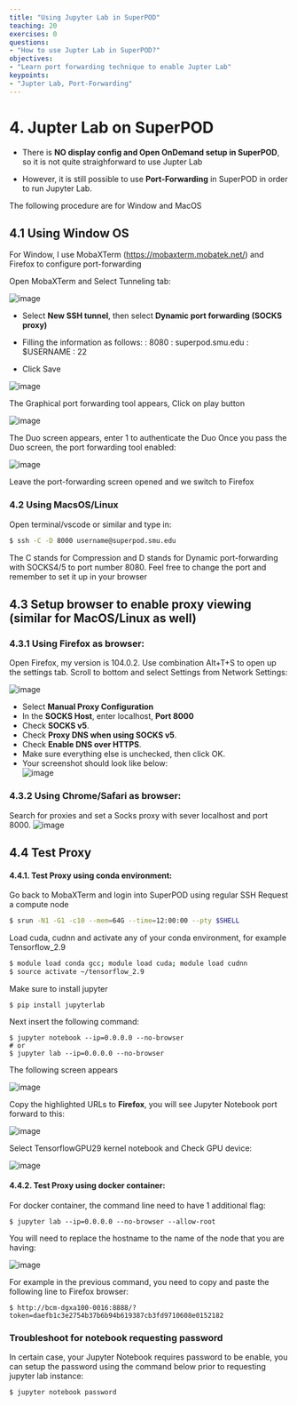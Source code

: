 ```yaml
---
title: "Using Jupyter Lab in SuperPOD"
teaching: 20
exercises: 0
questions:
- "How to use Jupter Lab in SuperPOD?"
objectives:
- "Learn port forwarding technique to enable Jupter Lab"
keypoints:
- "Jupter Lab, Port-Forwarding"
---
```


# 4. Jupter Lab on SuperPOD

- There is **NO display config and Open OnDemand setup in SuperPOD**, so it is not quite straighforward to use Jupter Lab

- However, it is still possible to use **Port-Forwarding** in SuperPOD in order to run Jupyter Lab.

The following procedure are for Window and MacOS

## 4.1 Using Window OS

For Window, I use MobaXTerm (https://mobaxterm.mobatek.net/) and Firefox to configure port-forwarding

Open MobaXTerm and Select Tunneling tab:

![image](https://user-images.githubusercontent.com/43855029/189714886-2e90e9fc-123c-48ac-8c2d-c817441b5a09.png)

- Select **New SSH tunnel**, then select **Dynamic port forwarding (SOCKS proxy)**
- Filling the information as follows:
    **<Forwarded port>**: 8080
    **<SSH server>**: superpod.smu.edu
    **<SSH login>**: $USERNAME
    **<SSH port>**: 22
   
- Click Save

       
![image](https://user-images.githubusercontent.com/43855029/189715197-37ce44ee-b4f7-4b88-900c-dc9d2442168f.png)

The Graphical port forwarding tool appears, Click on play button
      
![image](https://user-images.githubusercontent.com/43855029/189715476-66ca7a82-87d6-4230-8aca-e508d1db96ae.png)

The Duo screen appears, enter 1 to authenticate the Duo
Once you pass the Duo screen, the port forwarding tool enabled:
      
![image](https://user-images.githubusercontent.com/43855029/189716103-1ac8f8b4-e822-4ed7-a7e8-a6d3e1f9c9c8.png)

 Leave the port-forwarding screen opened and we switch to Firefox
   
### 4.2 Using MacsOS/Linux

Open terminal/vscode or similar and type in:
   
```bash
$ ssh -C -D 8000 username@superpod.smu.edu
```   
The C stands for Compression and D stands for Dynamic port-forwarding with SOCKS4/5 to port number 8080. Feel free to change the port and remember to set it up in your browser
   
## 4.3 Setup browser to enable proxy viewing (similar for MacOS/Linux as well)
### 4.3.1 Using Firefox as browser:
   
Open Firefox, my version is 104.0.2.
Use combination Alt+T+S to open up the settings tab. Scroll to bottom and select Settings from Network Settings:
        
![image](https://user-images.githubusercontent.com/43855029/189716620-973851c3-255c-4f21-9af3-ca156f16c980.png)

- Select **Manual Proxy Configuration**
- In the **SOCKS Host**, enter localhost, **Port 8000**
- Check **SOCKS v5**.
- Check **Proxy DNS when using SOCKS v5**.
- Check **Enable DNS over HTTPS**.
- Make sure everything else is unchecked, then click OK.
- Your screenshot should look like below:        
![image](https://user-images.githubusercontent.com/43855029/189716896-4415fb80-9b1f-4287-9ecf-6adc2b1357ef.png)

### 4.3.2 Using Chrome/Safari as browser:

Search for proxies and set a Socks proxy with sever localhost and port 8000.
![image](https://user-images.githubusercontent.com/43855029/228646182-f376dbd2-f850-4ac0-b300-2269e7394321.png)
   
## 4.4 Test Proxy
#### 4.4.1. Test Proxy using conda environment:   
        
Go back to MobaXTerm and login into SuperPOD using regular SSH 
Request a compute node
        
```bash
$ srun -N1 -G1 -c10 --mem=64G --time=12:00:00 --pty $SHELL
```        
Load cuda, cudnn and activate any of your conda environment, for example Tensorflow_2.9
   
```bash
$ module load conda gcc; module load cuda; module load cudnn
$ source activate ~/tensorflow_2.9   
``` 
   
Make sure to install jupyter
   
```
$ pip install jupyterlab
```   
   
Next insert the following command:
        
```
$ jupyter notebook --ip=0.0.0.0 --no-browser
# or
$ jupyter lab --ip=0.0.0.0 --no-browser   
```

The following screen appears
   
![image](https://user-images.githubusercontent.com/43855029/211889136-0eb5ef90-b306-454b-8fd9-8fab290b79b4.png)
   
       
Copy the highlighted URLs to **Firefox**, you will see Jupyter Notebook port forward to this:
        
![image](https://user-images.githubusercontent.com/43855029/211889462-ea4ebe65-9f2f-4bc4-9980-493ffe74bed7.png)
   
Select TensorflowGPU29 kernel notebook and Check GPU device:
   
![image](https://user-images.githubusercontent.com/43855029/211889805-da9d0740-3383-4b74-a347-b16525708ba3.png)

#### 4.4.2. Test Proxy using docker container:   
   
For docker container, the command line need to have 1 additional flag:
   
```
$ jupyter lab --ip=0.0.0.0 --no-browser --allow-root
```   

You will need to replace the hostname to the name of the node that you are having:
   
![image](https://user-images.githubusercontent.com/43855029/227258008-3fa4dc64-8b27-4aa3-9844-c476e212b78c.png)
   
For example in the previous command, you need to copy and paste the following line to Firefox browser:
   
```
$ http://bcm-dgxa100-0016:8888/?token=daefb1c3e2754b37b6b94b619387cb3fd9710608e0152182 
```

### Troubleshoot for notebook requesting password
In certain case, your Jupyter Notebook requires password to be enable, you can setup the password using the command below prior to requesting jupyter lab instance:
   
```
$ jupyter notebook password   
```   
   
   
        
        
